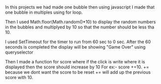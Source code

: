 In this projects we had made one bubble then using javascript I made that one bubble in multiples using for loop.

Then I used Math.floor(Math.random()*10) to display the random numbers in the bubbles and multiplyed by 10 so that the number should be less tha 10. 

I used SetTimeout for the timer to run from 60 sec to 0 sec. After the 60 seconds is completed the display will be showing "Game Over" using queryselector

Then I made a function for score where if the click is write where it is displayed then the score should increase by 10 
For ex:- score +=10. += because we dont want the score to be reset += will add up the previous score with 10.


